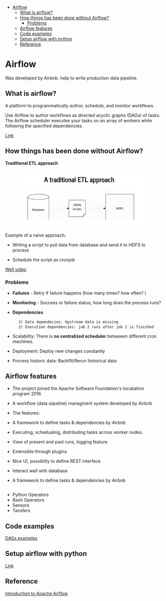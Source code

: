 <!--ts-->
   * [Airflow](#airflow)
      * [What is airflow?](#what-is-airflow)
      * [How things has been done without Airflow?](#how-things-has-been-done-without-airflow)
         * [Problems](#problems)
      * [Airflow features](#airflow-features)
      * [Code examples](#code-examples)
      * [Setup airflow with python](#setup-airflow-with-python)
      * [Reference](#reference)

<!-- Added by: gil_diy, at: Mon 04 Apr 2022 14:39:34 IDT -->

<!--te-->


# Airflow

Was developed by Airbnb. help to write production data pipeline.

## What is airflow?

A platform to programmatically author, schedule, and monitor workflows.

Use Airflow to author workflows as directed acyclic graphs (DAGs) of tasks. The Airflow scheduler executes your tasks on an array of workers while following the specified dependencies.

[Link](https://github.com/apache/airflow)


## How things has been done without Airflow?

**Traditional ETL approach**

<p align="center">
  <img width="400" src="images/airflow/traditional_etl.png" title="Look into the image">
</p>

Example of a naive approach:

* Writing a script to pull data from database and send it to HDFS to process

* Schedule the script as cronjob


[Well video](https://youtu.be/AHMm1wfGuHE)

### Problems

* **Failures** - Retry if failure happens (how many times? how often? )

* **Monitoring** - Success or failure status, how long does the process runs?

* **Dependencies** 
```
      1) Data dependecies: Upstream data is missing
      2) Execution dependencies: job 2 runs after job 1 is finished
```
* Scalability: There is **no centralized scheduler** betweeen different cron machines.

* Deployment: Deploy new changes constantly

* Process historic data: Backfill/Rerun historical data


## Airflow features

* The project joined the Apache Software Foundation's incubation program 2016

*  A workflow (data-pipeline) managment system developed by Airbnb

* The features:

* A framework to define tasks & dependencies by Airbnb

* Executing, schedualing, distributing tasks across worker nodes.

* View of present and past runs, logging feature

* Extensible through plugins

* Nice UI, possibilty to define REST interface

* Interact well with database


* A framework to define tasks & dependencies by Airbnb


## 
* Python Operators
* Bash Operators
* Sensors
* Tansfers


## Code examples

[DAGs examples](https://github.com/apache/airflow/tree/main/airflow/example_dags)

[](https://github.com/apache/airflow/tree/main/airflow/example_dags)


## Setup airflow with python

[Link](https://youtu.be/fRZaJU1HJnk)


## Reference

[Introduction to Apache Airflow](https://www.youtube.com/watch?v=AHMm1wfGuHE&list=PLYizQ5FvN6pvIOcOd6dFZu3lQqc6zBGp2)
